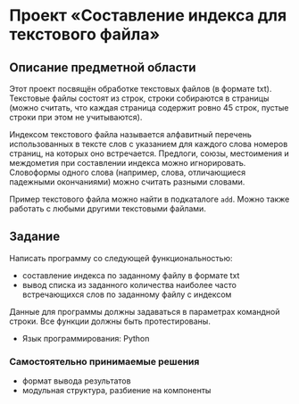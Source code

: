 # Проект «Составление индекса для текстового файла»

## Описание предметной области

Этот проект посвящён обработке текстовых файлов (в формате txt). Текстовые файлы состоят из строк, строки собираются в страницы (можно считать, что каждая страница содержит ровно 45 строк, пустые строки при этом не учитываются). 

Индексом текстового файла называется алфавитный перечень использованных в тексте слов с указанием для каждого слова номеров страниц, на которых оно встречается. Предлоги, союзы, местоимения и междометия при составлении индекса можно игнорировать. Словоформы одного слова (например, слова, отличающиеся падежными окончаниями) можно считать разными словами.

Пример текстового файла можно найти в подкаталоге `add`. Можно также работать с любыми другими текстовыми файлами.

## Задание

Написать программу со следующей функциональностью:

* составление индекса по заданному файлу в формате txt
* вывод списка из заданного количества наиболее часто встречающихся слов по заданному файлу с индексом

Данные для программы должны задаваться в параметрах командной строки. Все функции должны быть протестированы. 

* Язык программирования: Python

### Самостоятельно принимаемые решения

* формат вывода результатов
* модульная структура, разбиение на компоненты
